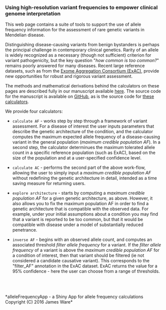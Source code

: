 ### Using high-resolution variant frequencies to empower clinical genome interpretation  

This web page contains a suite of tools to support the use of allele frequency information for the assessment of rare genetic variants in Mendelian disease.

Distinguishing disease-causing variants from benign bystanders is perhaps the principal challenge in contemporary clinical genetics. Rarity of an allele is widely recognized as a necessary (though not sufficient) criterion for variant pathogenicity, but the key question "*how common is too common?*" remains poorly answered for many diseases. Recent large reference datasets, such as from the [Exome Aggregation Consortium (ExAC)](http://exac.broadinstitute.org), provide new opportunities for robust and rigorous variant assessment.

The methods and mathematical derivations behind the calculators on these pages are described fully in our manuscript available [here](http://biorxiv.org/content/early/2016/09/02/073114).  The source code for the manuscript is available on [GitHub](https://github.com/ImperialCardioGenetics/frequencyFilter), as is the source code for [these calculators](https://github.com/jamesware/alleleFrequencyApp).

We provide four calculators:

- `calculate AF` - works step by step through a framework of variant assessment.  For a disease of interest the user inputs parameters that describe the genetic architecture of the condition, and the calculator computes the maximum expected allele frequency of a disease-causing variant in the general population (*maximum credible population AF*). In a second step, the calculator determinues the maximum tolerated allele count in a specific reference population (such as ExAC), based on the size of the population and at a user-specified confidence level.  

- `calculate AC` - performs the second part of the above work-flow, allowing the user to simply input a *maximum credible population AF* without redefining the genetic architecture in detail, intended as a time saving measure for returning users.  

- `explore architecture` - starts by computing a *maximum credible population AF* for a given genetic architecture, as above.  However, it also allows you to fix the maximum population AF in order to find a genetic architecture that is compatible with the observed data.  For example, under your initial assumptions about a condition you may find that a variant is reported to be too common, but that it would be compatible with disease under a model of substantially reduced penetrance.  

- `inverse AF` - begins with an observed allele count, and computes an associated threshold *filter allele frequency* for a variant.  If the *filter allele frequency* of a variant is above the *maximum credible population AF* for a condition of interest, then that variant should be filtered (ie not considered a candidate causative variant).  This corresponds to the "filter_AF" annotation in the ExAC dataset.  ExAC returns the value for a 95% confidence - here the user can choose from a range of thresholds.
<br>
<br>
<br>
*alleleFrequencyApp - a Shiny App for allele frequency calculations Copyright (C) 2016 James Ware*
